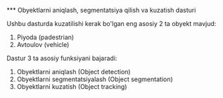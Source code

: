 *** Obyektlarni aniqlash, segmentatsiya qilish va kuzatish dasturi

Ushbu dasturda kuzatilishi kerak bo'lgan eng asosiy 2 ta obyekt mavjud:
1. Piyoda (padestrian)
2. Avtoulov (vehicle)

Dastur 3 ta asosiy funksiyani bajaradi:
1. Obyektlarni aniqlash (Object detection)
2. Obyektlarni segmentatsiyalash (Object segmentation)
3. Obyektlarni kuzatish (Object tracking)


